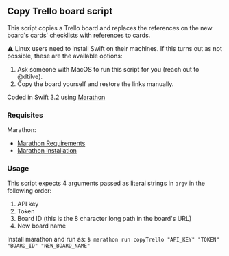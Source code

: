 ## Copy Trello board script

This script copies a Trello board and replaces the references on the new board's cards' checklists with references to cards.

:warning: Linux users need to install Swift on their machines. If this turns out as not possible, these are the available options:
1. Ask someone with MacOS to run this script for you (reach out to @dtilve).
2. Copy the board yourself and restore the links manually.


Coded in Swift 3.2 using [Marathon](https://github.com/JohnSundell/Marathon)

### Requisites
Marathon:
- [Marathon Requirements](https://github.com/JohnSundell/Marathon#requirements)
- [Marathon Installation](https://github.com/JohnSundell/Marathon#installing)

### Usage

This script expects 4 arguments passed as literal strings in `argv` in the following order:
1. API key
2. Token
3. Board ID (this is the 8 character long path in the board's URL)
4. New board name

Install marathon and run as:
`$ marathon run copyTrello "API_KEY" "TOKEN" "BOARD_ID" "NEW_BOARD_NAME"`

